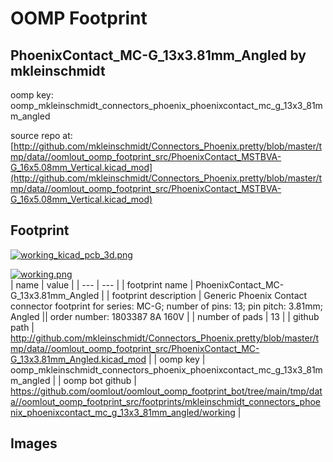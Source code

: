 # OOMP Footprint  
## PhoenixContact_MC-G_13x3.81mm_Angled  by mkleinschmidt  
  
oomp key: oomp_mkleinschmidt_connectors_phoenix_phoenixcontact_mc_g_13x3_81mm_angled  
  
source repo at: [http://github.com/mkleinschmidt/Connectors_Phoenix.pretty/blob/master/tmp/data//oomlout_oomp_footprint_src/PhoenixContact_MSTBVA-G_16x5.08mm_Vertical.kicad_mod](http://github.com/mkleinschmidt/Connectors_Phoenix.pretty/blob/master/tmp/data//oomlout_oomp_footprint_src/PhoenixContact_MSTBVA-G_16x5.08mm_Vertical.kicad_mod)  
## Footprint  
  
[![working_kicad_pcb_3d.png](working_kicad_pcb_3d_600.png)](working_kicad_pcb_3d.png)  
  
[![working.png](working_600.png)](working.png)  
| name | value | 
| --- | --- | 
| footprint name | PhoenixContact_MC-G_13x3.81mm_Angled | 
| footprint description | Generic Phoenix Contact connector footprint for series: MC-G; number of pins: 13; pin pitch: 3.81mm; Angled || order number: 1803387 8A 160V | 
| number of pads | 13 | 
| github path | http://github.com/mkleinschmidt/Connectors_Phoenix.pretty/blob/master/tmp/data//oomlout_oomp_footprint_src/PhoenixContact_MC-G_13x3.81mm_Angled.kicad_mod | 
| oomp key | oomp_mkleinschmidt_connectors_phoenix_phoenixcontact_mc_g_13x3_81mm_angled | 
| oomp bot github | https://github.com/oomlout/oomlout_oomp_footprint_bot/tree/main/tmp/data//oomlout_oomp_footprint_src/footprints/mkleinschmidt_connectors_phoenix_phoenixcontact_mc_g_13x3_81mm_angled/working | 
## Images  
